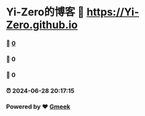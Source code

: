 # Yi-Zero的博客 :link: https://Yi-Zero.github.io 
### :page_facing_up: [0](https://Yi-Zero.github.io/tag.html) 
### :speech_balloon: 0 
### :hibiscus: 0 
### :alarm_clock: 2024-06-28 20:17:15 
### Powered by :heart: [Gmeek](https://github.com/Meekdai/Gmeek)
